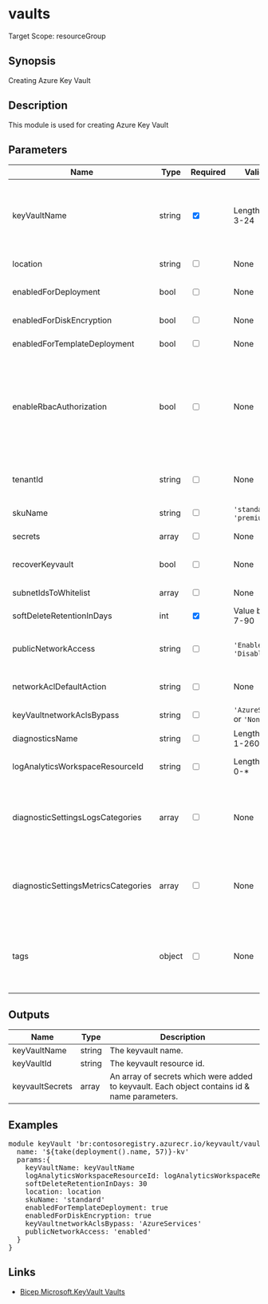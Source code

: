 # vaults

Target Scope: resourceGroup

## Synopsis
Creating Azure Key Vault

## Description
This module is used for creating Azure Key Vault

## Parameters
| Name | Type | Required | Validation | Default value | Description |
| -- |  -- | -- | -- | -- | -- |
| keyVaultName | string | <input type="checkbox" checked> | Length between 3-24 | <pre></pre> | The name of the KeyVault to upsert<br>Keyvault name restrictions:<br>- Keyvault names must be between 3 and 24 alphanumeric characters in length. The name must begin with a letter, end with a letter or digit, and not contain consecutive hyphens<br>- Your keyVaultName must be unique within Azure. |
| location | string | <input type="checkbox"> | None | <pre>resourceGroup().location</pre> | Specifies the Azure location where the resource should be created. Defaults to the resourcegroup location. |
| enabledForDeployment | bool | <input type="checkbox"> | None | <pre>false</pre> | Specifies whether Azure Virtual Machines are permitted to retrieve certificates stored as secrets from the key vault. |
| enabledForDiskEncryption | bool | <input type="checkbox"> | None | <pre>false</pre> | Specifies whether Azure Disk Encryption is permitted to retrieve secrets from the vault and unwrap keys. |
| enabledForTemplateDeployment | bool | <input type="checkbox"> | None | <pre>false</pre> | Specifies whether Azure Resource Manager is permitted to retrieve secrets from the key vault. |
| enableRbacAuthorization | bool | <input type="checkbox"> | None | <pre>false</pre> | Property that controls how data actions are authorized. When true, the key vault will use Role Based Access Control (RBAC) for authorization of data actions, <br>and the access policies specified in vault properties will be ignored. <br>When false, the key vault will use the access policies specified in vault properties, and any policy stored on Azure Resource Manager will be ignored. <br>If null or not specified, the vault is created with the default value of false. |
| tenantId | string | <input type="checkbox"> | None | <pre>subscription().tenantId</pre> | Specifies the Azure Active Directory tenant ID that should be used for authenticating requests to the key vault. Get it by using Get-AzSubscription cmdlet. Defaults to the current subscription\'s tenant. |
| skuName | string | <input type="checkbox"> | `'standard'` or `'premium'` | <pre>'standard'</pre> | Specifies whether the key vault is a standard vault or a premium vault. |
| secrets | array | <input type="checkbox"> | None | <pre>[]</pre> | Specifies all secrets {"secretName":"","secretValue":""} wrapped in a secure object. |
| recoverKeyvault | bool | <input type="checkbox"> | None | <pre>false</pre> | Specifies if you need to recover a Keyvault. This is mandatory whenever a deleted keyvault with the same name already existed in your subscription. |
| subnetIdsToWhitelist | array | <input type="checkbox"> | None | <pre>[]</pre> | Specifies the Resource ID\'s of the subnet(s) you want to whitelist on the KeyVault |
| softDeleteRetentionInDays | int | <input type="checkbox" checked> | Value between 7-90 | <pre></pre> | The soft-delete retention for keeping items after deleting them. |
| publicNetworkAccess | string | <input type="checkbox"> | `'Enabled'` or `'Disabled'` | <pre>'Enabled'</pre> | Property to specify whether the vault will accept traffic from public internet. If set to \'disabled\' all traffic except private endpoint traffic and that that originates from trusted services will be blocked. |
| networkAclDefaultAction | string | <input type="checkbox"> | None | <pre>'Deny'</pre> | Defines if you want to default allow & deny traffic coming from non-whitelisted sources. Defaults to deny for security reasons. |
| keyVaultnetworkAclsBypass | string | <input type="checkbox"> | `'AzureServices'` or `'None'` | <pre>'None'</pre> | Define a bypass for AzureServices. Defaults to \'None\' |
| diagnosticsName | string | <input type="checkbox"> | Length between 1-260 | <pre>'AzurePlatformCentralizedLogging'</pre> | The name of the diagnostics. This defaults to `AzurePlatformCentralizedLogging`. |
| logAnalyticsWorkspaceResourceId | string | <input type="checkbox"> | Length between 0-* | <pre>''</pre> | The azure resource id of the log analytics workspace to log the diagnostics to. If you set this to an empty string, logging & diagnostics will be disabled. |
| diagnosticSettingsLogsCategories | array | <input type="checkbox"> | None | <pre>[<br>  {<br>    categoryGroup: 'allLogs'<br>    enabled: true<br>  }<br>]</pre> | Which log categories to enable; This defaults to `allLogs`. For array/object format, please refer to https://docs.microsoft.com/en-us/azure/templates/microsoft.insights/diagnosticsettings?tabs=bicep#logsettings. |
| diagnosticSettingsMetricsCategories | array | <input type="checkbox"> | None | <pre>[<br>  {<br>    categoryGroup: 'AllMetrics'<br>    enabled: true<br>  }<br>]</pre> | Which Metrics categories to enable; This defaults to `AllMetrics`. For array/object format, please refer to https://docs.microsoft.com/en-us/azure/templates/microsoft.insights/diagnosticsettings?tabs=bicep&pivots=deployment-language-bicep#metricsettings |
| tags | object | <input type="checkbox"> | None | <pre>{}</pre> | The tags to apply to this resource. This is an object with key/value pairs.<br>Example:<br>{<br>&nbsp;&nbsp;&nbsp;FirstTag: myvalue<br>&nbsp;&nbsp;&nbsp;SecondTag: another value<br>} |
## Outputs
| Name | Type | Description |
| -- |  -- | -- |
| keyVaultName | string | The keyvault name. |
| keyVaultId | string | The keyvault resource id. |
| keyvaultSecrets | array | An array of secrets which were added to keyvault. Each object contains id & name parameters. |
## Examples
<pre>
module keyVault 'br:contosoregistry.azurecr.io/keyvault/vaults:latest' = {
  name: '${take(deployment().name, 57)}-kv'
  params:{
    keyVaultName: keyVaultName
    logAnalyticsWorkspaceResourceId: logAnalyticsWorkspaceResourceId
    softDeleteRetentionInDays: 30
    location: location
    skuName: 'standard'
    enabledForTemplateDeployment: true
    enabledForDiskEncryption: true
    keyVaultnetworkAclsBypass: 'AzureServices'
    publicNetworkAccess: 'enabled'
  }
}
</pre>

## Links
- [Bicep Microsoft.KeyVault Vaults](https://learn.microsoft.com/en-us/azure/templates/microsoft.keyvault/vaults?pivots=deployment-language-bicep)


